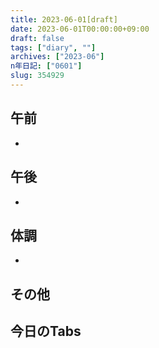 ```yaml
---
title: 2023-06-01[draft]
date: 2023-06-01T00:00:00+09:00
draft: false
tags: ["diary", ""]
archives: ["2023-06"]
n年日記: ["0601"]
slug: 354929
---
```

## 午前
- 
## 午後
- 
## 体調
- 
## その他
## 今日のTabs